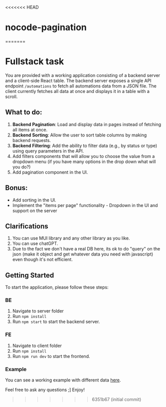 <<<<<<< HEAD
# nocode-pagination
=======
# Fullstack task

You are provided with a working application consisting of a backend server and a client-side React table.
The backend server exposes a single API endpoint `/automations` to fetch all automations data from a JSON file.
The client currently fetches all data at once and displays it in a table with a scroll.

## What to do:

1. **Backend Pagination**: Load and display data in pages instead of fetching all items at once.
2. **Backend Sorting**: Allow the user to sort table columns by making backend requests.
3. **Backend Filtering**: Add the ability to filter data (e.g., by status or type) using query parameters in the API.
4. Add filters components that will allow you to choose the value from a dropdown menu (if you have many options in the drop down what will you do?)
5. Add pagination component in the UI.

## Bonus:

- Add sorting in the UI.
- Implement the "items per page" functionality - Dropdown in the UI and support on the server

## Clarifications

1. You can use MUI library and any other library as you like.
2. You can use chatGPT.
3. Due to the fact we don't have a real DB here, its ok to do "query" on the json (make it object and get whatever data you need with javascript) even though it's not efficient.

## Getting Started

To start the application, please follow these steps:

### BE

1. Navigate to server folder
2. Run `npm install`
3. Run `npm start` to start the backend server.

### FE

1. Navigate to client folder
2. Run `npm install`
3. Run `npm run dev` to start the frontend.

### Example

You can see a working example with different data [here](https://drive.google.com/file/d/16733CJ6TFLz36x2wx2jzR-pWnlKHFBE3/view?usp=sharing).

Feel free to ask any questions ;]
Enjoy!
>>>>>>> 6351b67 (initial commit)
